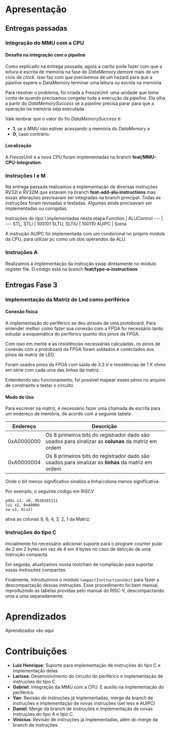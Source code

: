 # Apresentação

## Entregas passadas

### Integração do MMU com a CPU

#### Desafio na integração com o pipeline

Como explicado na entrega passada, agora a _cache_ pode fazer com que a leitura e escrita de memória na fase do _DataMemory_ demore mais de um ciclo de _clock_. Isso faz com que precisemos de um hazard para que a _pipeline_ espere o DataMemory terminar uma leitura ou escrita na memória.

Para resolver o problema, foi criada a _FreezeUnit_: uma unidade que toma conta de quando precisamos congelar toda a execução da _pipeline_. Ela olha a partir do _DataMemorySuccess_ se a _pipeline_ precisa parar para que a operação na memória seja executada.

Vale lembrar que o valor do fio _DataMemorySuccess_ é:

- **1**, se a _MMU_ não estiver acessando a memória do _DataMemory_ e
- **0**, caso contrário.

#### Localização

A _FreezeUnit_ e a nova _CPU_ foram implementadas na branch **feat/MMU-CPU-Integration**.

### Instruções I e M

Na entrega passada realizamos a implementação de diversas instruções RV32I e RV32M que estavam na branch **feat-add-alu-instructions** mas essas alterações precisavam ser integradas na branch principal. Todas as instruções foram revisadas e testadas. Algumas ainda precisavam ser implementadas ou corrigidas.

Instruções do tipo I implementadas nesta etapa 
Function | ALUControl
--- | ---
STL, STLI | 100101
SLTU, SLTIU | 100110
AUIPC | Soma

A instrução AUIPC foi implementada com um condicional no próprio módulo da CPU, para utilizar pc como um dos operandos da ALU.

### Instruções A

Realizamos a implementação da instrução swap diretamente no módulo register file. O código está na branch **feat/type-a-instructions** 

## Entregas Fase 3

### Implementação da Matriz de Led como periférico

#### Conexão física

A implementação do periférico se deu através de uma protoboard. Para entender melhor como fazer sua conexão com a FPGA foi necessário tanto estudar
a esquemática do periferico quanto dos pinos da FPGA.

Com isso em mente e as resistências necessárias calculadas, os pinos de conexão com a protoboard da FPGA foram soldados e conectados aos pinos da 
matriz de LED.

Foram usados pinos da FPGA com saída de 3.3 V e resistências de 1 K ohms em série com cada uma das linhas da matriz.

Entendendo seu funcionamento, foi possível mapear esses pinos no arquivo de constraints e testar o circuito.

#### Modo de Uso

Para escrever na matriz, é necessário fazer uma chamada de escrita para um endereço de memória, de acordo com a seguinte tabela:

| Endereço   | Descrição                                                                                           |
| ---------- | --------------------------------------------------------------------------------------------------- |
| 0xA0000000 | Os 8 primeiros bits do registrador dado são usados para sinalizar as **colunas** da matriz em ordem |
| 0xA0000004 | Os 8 primeiros bits do registrador dado são usados para sinalizar as **linhas** da matriz em ordem  |

Onde o bit menos significativo sinaliza a linha/coluna menos significativa.

Por exemplo, o seguinte código em RISCV

```assembly
addi x1, x0, 0b10101111
lui x2, 0xA0000
sw x1, 0(x2)
```

ativa as colunas 8, 6, 4, 3, 2, 1 da Matriz.

### Instruções do tipo C

Inicialmente foi necessário adicionar suporte para o program counter pular de 2
em 2 bytes em vez de 4 em 4 bytes no caso de detcção de uma instrução compacta.

Em seguida, atualizamos nossa toolchain de compilação para suportar essas instruções compactas.

Finalmente, introduzimos o módulo `CompactInstructionsUnit` para fazer a descompactação dessas instruções. Esse procedimento
foi bem manual, reproduzindo as tabelas providas pelo manual do RISC-V, descompactando uma a uma separadamente.

# Aprendizados

Aprendizados vão aqui

# Contribuições

- **Luiz Henrique**: Suporte para implementação de instruções do tipo C e implementação delas
- **Larissa**: Desenvolvimento do circuito do periférico e implementação de instruções do tipo C
- **Gabriel**: Integração da MMU com a CPU. E auxílio na implementação do periférico.
- **Yan**: Revisão de instruções já implementadas, merge da branch de instruções e implementação de novas instruções (set less e AUIPC)
- **Daniel**: Merge da branch de instruções e implementação de novas instruções do tipo A e tipo C.
- **Vinícius**: Revisão de instruções já implementadas, além do merge da branch de instruções.
